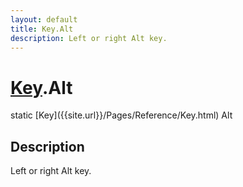 ```yaml
---
layout: default
title: Key.Alt
description: Left or right Alt key.
---
```

# [Key]({{site.url}}/Pages/Reference/Key.html).Alt

<div class='signature' markdown='1'>
static [Key]({{site.url}}/Pages/Reference/Key.html) Alt
</div>

## Description
Left or right Alt key.

